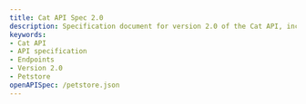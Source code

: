 ```yaml
---
title: Cat API Spec 2.0
description: Specification document for version 2.0 of the Cat API, including endpoints and usage details.
keywords:
- Cat API
- API specification
- Endpoints
- Version 2.0
- Petstore
openAPISpec: /petstore.json
---
```

 
